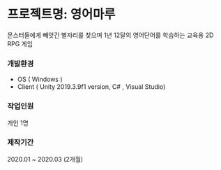 # 프로젝트명: 영어마루

몬스터들에게 빼앗긴 별자리를 찾으며 1년 12달의 영어단어를 학습하는 교육용 2D RPG 게임

### 개발환경
* OS ( Windows )
* Client ( Unity 2019.3.9f1 version, C# , Visual Studio)

### 작업인원
개인 1명

### 제작기간
2020.01 ~ 2020.03 (2개월)
